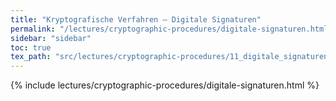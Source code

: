 ```yaml
---
title: "Kryptografische Verfahren – Digitale Signaturen"
permalink: "/lectures/cryptographic-procedures/digitale-signaturen.html"
sidebar: "sidebar"
toc: true
tex_path: "src/lectures/cryptographic-procedures/11_digitale_signaturen.tex"
---
```


{% include lectures/cryptographic-procedures/digitale-signaturen.html %}